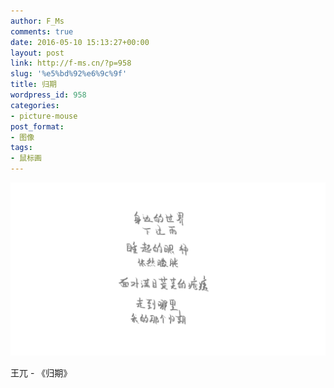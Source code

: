 ```yaml
---
author: F_Ms
comments: true
date: 2016-05-10 15:13:27+00:00
layout: post
link: http://f-ms.cn/?p=958
slug: '%e5%bd%92%e6%9c%9f'
title: 归期
wordpress_id: 958
categories:
- picture-mouse
post_format:
- 图像
tags:
- 鼠标画
---
```


![身边的世界下过雨，睡起的眼神依然朦胧，面对满目荒芜的疮痍，走到哪里，我的那个归期_20160510](/img/post/wp/2016/05/身边的世界下过雨，睡起的眼神依然朦胧，面对满目荒芜的疮痍，走到哪里，我的那个归期_20160510.png)


王兀 - 《归期》
